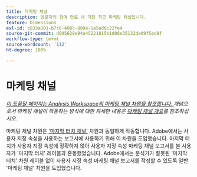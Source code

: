 ```yaml
---
title: 마케팅 채널
description: 방문자의 참여 만료 내 가장 최근 마케팅 채널입니다.
feature: Dimensions
exl-id: c833a801-b7c6-498c-8094-1a5ad6c22fe4
source-git-commit: d095628e94a45221815b1d08e35132de09f5ed8f
workflow-type: tm+mt
source-wordcount: '112'
ht-degree: 100%

---
```


# 마케팅 채널

*[이 도움말 페이지는 Analysis Workspace의 마케팅 채널 차원을 참조합니다. ](overview.md) 개념으로서 마케팅 채널이 작동하는 방식에 대한 자세한 내용은 [마케팅 채널 개요](../c-marketing-channels/c-getting-started-mchannel.md)를 참조하십시오.*

마케팅 채널 차원은 [&#39;마지막 터치 채널&#39;](last-touch-channel.md) 차원과 동일하게 작동합니다. Adobe에서는 사용자 지정 속성을 사용하는 보고서에 사용하기 위해 이 차원을 도입했습니다. 마지막 터치가 사용자 지정 속성에 정확하지 않아 사용자 지정 속성 마케팅 채널 보고서를 본 사용자가 &#39;마지막 터치&#39; 레이블과 혼동했었습니다. Adobe에서는 분석가가 잘못된 &#39;마지막 터치&#39; 차원 레이블 없이 사용자 지정 속성 마케팅 채널 보고서를 작성할 수 있도록 일반 &#39;마케팅 채널&#39; 차원을 도입했습니다.

